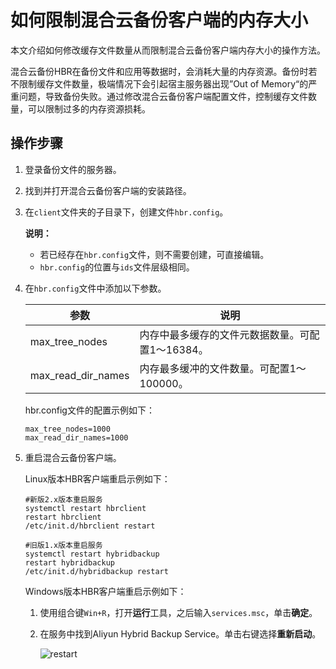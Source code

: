# 如何限制混合云备份客户端的内存大小

本文介绍如何修改缓存文件数量从而限制混合云备份客户端内存大小的操作方法。

混合云备份HBR在备份文件和应用等数据时，会消耗大量的内存资源。备份时若不限制缓存文件数量，极端情况下会引起宿主服务器出现”Out of Memory“的严重问题，导致备份失败。通过修改混合云备份客户端配置文件，控制缓存文件数量，可以限制过多的内存资源损耗。

## 操作步骤

1.  登录备份文件的服务器。
2.  找到并打开混合云备份客户端的安装路径。
3.  在`client`文件夹的子目录下，创建文件`hbr.config`。

    **说明：**

    -   若已经存在`hbr.config`文件，则不需要创建，可直接编辑。
    -   `hbr.config`的位置与`ids`文件层级相同。
4.  在`hbr.config`文件中添加以下参数。

    |参数|说明|
    |--|--|
    |max\_tree\_nodes|内存中最多缓存的文件元数据数量。可配置1～16384。|
    |max\_read\_dir\_names|内存最多缓冲的文件数量。可配置1～100000。|

    hbr.config文件的配置示例如下：

    ```
    max_tree_nodes=1000
    max_read_dir_names=1000
    ```

5.  重启混合云备份客户端。

    Linux版本HBR客户端重启示例如下：

    ```
    #新版2.x版本重启服务
    systemctl restart hbrclient
    restart hbrclient
    /etc/init.d/hbrclient restart
    
    #旧版1.x版本重启服务
    systemctl restart hybridbackup
    restart hybridbackup
    /etc/init.d/hybridbackup restart
    ```

    Windows版本HBR客户端重启示例如下：

    1.  使用组合键`Win+R`，打开**运行**工具，之后输入`services.msc`，单击**确定**。
    2.  在服务中找到Aliyun Hybrid Backup Service。单击右键选择**重新启动**。

        ![restart](https://static-aliyun-doc.oss-accelerate.aliyuncs.com/assets/img/zh-CN/3087094161/p245646.png)



